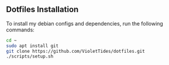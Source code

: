 ## Dotfiles Installation

To install my debian configs and dependencies, run the following commands:

```bash
cd ~
sudo apt install git
git clone https://github.com/VioletTides/dotfiles.git
./scripts/setup.sh
